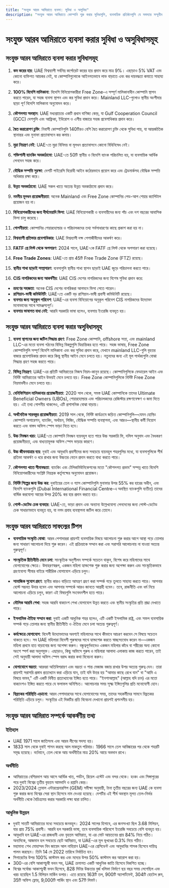 ```yaml
---
title: "সংযুক্ত আরব আমিরাতে ব্যবসা: সুবিধা ও অসুবিধা"
description: "সংযুক্ত আরব আমিরাতে কোম্পানি শুরু করার সুবিধাগুলি, ব্যবসায়িক প্রতিষ্ঠানগুলি যে সমস্যার সম্মুখীন হতে পারে এবং UAE ব্যবসায়িক সত্তার সর্বোত্তম ব্যবহার সম্পর্কে একটি সামগ্রিক পর্যালোচনা।"
---
```


# সংযুক্ত আরব আমিরাতে ব্যবসা করার সুবিধা ও অসুবিধাসমূহ

## সংযুক্ত আরব আমিরাতে ব্যবসা করার সুবিধাসমূহ

1. **কম করের হার**: UAE বিশ্বব্যাপী সর্বনিম্ন কর্পোরেট করের হার প্রদান করে মাত্র 9%। এছাড়াও 5% VAT এবং কোনো ব্যক্তিগত আয়কর নেই, যা কোম্পানিগুলোকে আইনগতভাবে লাভ বাড়াতে এবং কর দায়বদ্ধতা কমাতে সাহায্য করে।

2. **100% বিদেশি মালিকানা**: বিদেশি বিনিয়োগকারীরা Free Zone-এ সম্পূর্ণ মালিকানাধীন কোম্পানি স্থাপন করতে পারেন, যা সহজ ব্যবসা স্থাপন এবং কর সুবিধা প্রদান করে। Mainland LLC-গুলোও স্থানীয় অংশীদার ছাড়া পূর্ণ বিদেশি মালিকানা অনুমোদন করে।

3. **কৌশলগত অবস্থান**: UAE মধ্যপ্রাচ্যের একটি প্রধান বাণিজ্য কেন্দ্র, যা Gulf Cooperation Council (GCC) দেশগুলি এবং আফ্রিকা, ইউরোপ ও এশীয় বাজারে সহজ প্রবেশাধিকার প্রদান করে।

4. **দ্বৈত করারোপণ চুক্তি**: নিবাসী কোম্পানিগুলি 140টিরও বেশি দ্বৈত করারোপণ চুক্তি থেকে সুবিধা পায়, যা আন্তর্জাতিক স্থানান্তর এবং মুনাফা প্রত্যাবাসনে কর কমায়।

5. **মুদ্রা নিয়ন্ত্রণ নেই**: UAE-তে মুদ্রা বিনিময় বা মূলধন প্রত্যাবাসনে কোনো বিধিনিষেধ নেই।

6. **শক্তিশালী ব্যাংকিং অবকাঠামো**: UAE-তে 50টি স্থানীয় ও বিদেশি ব্যাংক পরিচালিত হয়, যা ব্যবসায়িক আর্থিক লেনদেন সহজ করে।

7. **বৌদ্ধিক সম্পত্তি সুরক্ষা**: দেশটি পাইরেসি বিরোধী আইন কঠোরভাবে প্রয়োগ করে এবং ট্রেডমার্কসহ বৌদ্ধিক সম্পত্তি অধিকার রক্ষা করে।

8. **উন্নত অবকাঠামো**: UAE সকল খাতে অত্যন্ত উন্নত অবকাঠামো প্রদান করে।

9. **নমনীয় মূলধন প্রয়োজনীয়তা**: অনেক Mainland এবং Free Zone কোম্পানির পেড-আপ শেয়ার ক্যাপিটাল প্রয়োজন হয় না।

10. **বিনিয়োগকারীদের জন্য দীর্ঘমেয়াদি ভিসা**: UAE বিনিয়োগকারী ও ব্যবসায়ীদের জন্য পাঁচ এবং দশ বছরের আবাসিক ভিসা চালু করেছে।

11. **গোপনীয়তা**: কোম্পানির শেয়ারহোল্ডার ও পরিচালকদের তথ্য সর্বসাধারণের কাছে প্রকাশ করা হয় না।

12. **বিশ্বব্যাপী প্রতিভার প্রবেশাধিকার**: UAE বিশ্বব্যাপী দক্ষ পেশাজীবীদের আকর্ষণ করে।

13. **FATF গ্রে লিস্ট থেকে অপসারণ**: 2024 সালে, UAE-কে FATF গ্রে লিস্ট থেকে অপসারণ করা হয়েছে।

14. **Free Trade Zones**: UAE-তে প্রায় 45টি Free Trade Zone (FTZ) রয়েছে।

15. **স্থানীয় শাখা ছাড়াই সম্প্রসারণ**: ব্যবসাগুলি স্থানীয় শাখা স্থাপন ছাড়াই UAE জুড়ে পরিচালনা করতে পারে।

16. **CIS নাগরিকদের জন্য আকর্ষণীয়**: UAE CIS দেশের নাগরিকদের জন্য বিশেষ সুবিধা প্রদান করে:

- **ভ্রমণের সহজতা**: অনেক CIS দেশের নাগরিকরা আগমনে ভিসা পেতে পারেন।
- **রাশিয়ান-ভাষী কমিউনিটি**: UAE-তে একটি বড় রাশিয়ান-ভাষী প্রবাসী কমিউনিটি রয়েছে।
- **ব্যবসার জন্য অনুকূল পরিবেশ**: UAE-এর ব্যবসা বিনিয়োগের অনুকূল পরিবেশ CIS নাগরিকদের উদ্যোক্তা মনোভাবের সাথে সামঞ্জস্যপূর্ণ।
- **ব্যবসায় ভাষাগত বাধা নেই**: আরবি সরকারি ভাষা হলেও, ব্যবসায় ইংরেজি ব্যবহৃত হয়।

## সংযুক্ত আরব আমিরাতে ব্যবসা করার অসুবিধাসমূহ

1. **ব্যবসা স্থাপনের জন্য জটিল সিদ্ধান্ত গ্রহণ**: Free Zone কোম্পানি, offshore সত্তা, এবং mainland LLC-এর মতো ব্যবসা গঠনের বিভিন্ন বিকল্পগুলি বিভ্রান্তিকর হতে পারে। সহজ ভাষায়, Free Zone কোম্পানিগুলি সম্পূর্ণ বিদেশি মালিকানা এবং কর সুবিধা প্রদান করে, যেখানে mainland LLC-গুলি বৃহত্তর বাজার প্রবেশাধিকার প্রদান করে কিন্তু স্থানীয় আইন মেনে চলতে হয়। নতুনদের জন্য এই মূল পার্থক্যগুলি বোঝা সিদ্ধান্ত গ্রহণ সহজ করতে পারে।

2. **বিভিন্ন নিয়ন্ত্রণ**: UAE-এর প্রতিটি আমিরাতের নিজস্ব নিয়ম-কানুন রয়েছে। কোম্পানিগুলিকে ফেডারেল আইন এবং নির্দিষ্ট আমিরাতের আইন উভয়ই মেনে চলতে হয়। Free Zone কোম্পানিগুলিকে নির্দিষ্ট Free Zone নিয়মাবলীও মেনে চলতে হয়।

3. **বেনিফিশিয়াল মালিকানার প্রয়োজনীয়তা**: 2020 সাল থেকে, সমস্ত UAE কোম্পানিকে তাদের Ultimate Beneficial Owners (UBOs), শেয়ারহোল্ডার এবং পরিচালকদের রেজিস্টার রক্ষণাবেক্ষণ ও জমা দিতে হয়। এই তথ্য গোপনীয় থাকলেও, এটি প্রশাসনিক বোঝা বাড়ায়।

4. **অর্থনৈতিক সারবস্তুর প্রয়োজনীয়তা**: 2019 সাল থেকে, নির্দিষ্ট কার্যক্রমে জড়িত কোম্পানিগুলি—যেমন হোল্ডিং কোম্পানি অপারেশন, ব্যাংকিং, অর্থায়ন, লিজিং, বৌদ্ধিক সম্পত্তি ব্যবস্থাপনা, এবং আরও—স্থানীয় কর্মী নিয়োগ করতে এবং বাস্তব অফিস স্পেস ভাড়া নিতে হবে।

5. **উচ্চ নিবন্ধন খরচ**: UAE-তে কোম্পানি নিবন্ধন ব্যয়বহুল হতে পারে উচ্চ সরকারি ফি, দলিল অনুবাদ এবং বৈধকরণ প্রয়োজনীয়তা, এবং বাধ্যতামূলক অফিস স্পেস ভাড়ার কারণে।

6. **উচ্চ জীবনযাত্রার ব্যয়**: দুবাই এবং আবুধাবি প্রবাসীদের জন্য সবচেয়ে ব্যয়বহুল শহরগুলির মধ্যে, যা ব্যবসাগুলিকে শীর্ষ প্রতিভা আকর্ষণ ও ধরে রাখার জন্য উচ্চতর বেতন প্রদান করতে বাধ্য করতে পারে।

7. **কৌশলগত খাতে সীমাবদ্ধতা**: ব্যাংকিং এবং টেলিকমিউনিকেশনের মতো "কৌশলগত প্রভাব" সম্পন্ন খাতে বিদেশি বিনিয়োগকারীদের সংশ্লিষ্ট নিয়ন্ত্রক কর্তৃপক্ষের অনুমোদন প্রয়োজন।

8. **নির্দিষ্ট শিল্পের জন্য উচ্চ কর**: দুবাইয়ের তেল ও গ্যাস কোম্পানিগুলি মুনাফার উপর 55% কর হারের অধীন, এবং বিদেশি ব্যাংকগুলি (Dubai International Financial Centre-এ অবস্থিত ব্যাংকগুলি ব্যতীত) তাদের বার্ষিক করযোগ্য আয়ের উপর 20% কর হার প্রদান করতে হয়।

9. **পোস্ট-ডেটেড চেক ব্যবহার**: UAE-তে, ভাড়া প্রদান এবং অন্যান্য উল্লেখযোগ্য লেনদেনের জন্য পোস্ট-ডেটেড চেক সাধারণভাবে ব্যবহৃত হয়, যা নগদ প্রবাহ ব্যবস্থাপনা জটিল করে তোলে।

## সংযুক্ত আরব আমিরাতে সাফল্যের টিপস

- **ব্যবসায়িক সংস্কৃতি বোঝা**: আরব পেশাদাররা প্রায়শই ব্যবসায়িক বিষয়ে আলোচনা শুরু করার আগে আস্থা গড়ে তোলার জন্য সাধারণ আলোচনা দিয়ে শুরু করেন। এই প্রক্রিয়াকে সম্মান করা এবং সরাসরি আলোচনায় না যাওয়া অত্যন্ত গুরুত্বপূর্ণ।

- **সাংস্কৃতিক রীতিনীতি মেনে চলা**: সাংস্কৃতিক অনুশীলন সম্পর্কে সচেতন থাকুন, বিশেষ করে মহিলাদের সাথে যোগাযোগের ক্ষেত্রে। উদাহরণস্বরূপ, একজন মহিলা হ্যান্ডশেক শুরু করার জন্য অপেক্ষা করুন এবং সাংস্কৃতিকভাবে গ্রহণযোগ্য সীমার বাইরে শারীরিক যোগাযোগ এড়িয়ে চলুন।

- **সামাজিক সুযোগ গ্রহণ**: স্থানীয় কারও বাড়িতে আমন্ত্রণ গ্রহণ করা সম্পর্ক গড়ে তুলতে সাহায্য করতে পারে। আপনার হোস্ট সম্ভবত উদার হবেন এবং আপনার সম্পর্কে আরও জানতে আগ্রহী হবেন। তবে, রাজনীতি এবং ধর্ম নিয়ে আলোচনা এড়িয়ে চলুন, কারণ এই বিষয়গুলি সংবেদনশীল হতে পারে।

- **মৌলিক আরবি শেখা**: সহজ আরবি বাক্যাংশ শেখা যোগাযোগ উন্নত করতে এবং স্থানীয় সংস্কৃতির প্রতি শ্রদ্ধা দেখাতে পারে।

- **ইসলামিক ঐতিহ্য সম্মান করা**: দুবাই একটি আধুনিক শহর হলেও, এটি একটি ইসলামিক রাষ্ট্র, এবং সফল ব্যবসায়িক সম্পর্ক গড়ে তোলার জন্য স্থানীয় রীতিনীতি ও ঐতিহ্য মেনে চলা অত্যন্ত গুরুত্বপূর্ণ।

- **কর্মক্ষেত্রে যোগাযোগ**: বিদেশী উদ্যোক্তাদের অবশ্যই মহিলাদের সাথে কীভাবে আচরণ করবেন সে বিষয়ে সচেতন থাকতে হবে। সব UAE মহিলারা বিদেশী পুরুষদের সাথে হ্যান্ডশেক করতে স্বাচ্ছন্দ্যবোধ করেন না—একজন মহিলা প্রথমে হাত বাড়ানোর জন্য অপেক্ষা করুন। বন্ধুত্বপূর্ণভাবেও একজন মহিলার কাঁধে বা শরীরের অন্য কোনো অংশে স্পর্শ করা অনুপযুক্ত। এছাড়াও, কিছু অফিসে পুরুষ ও মহিলারা আলাদা এলাকায় কাজ করতে পারেন, তাই সেই অনুযায়ী আলাদা অফিস স্পেস বরাদ্দ করার কথা বিবেচনা করুন।

- **যোগাযোগে ভদ্রতা**: আরবরা অতিথিপরায়ণ এবং ভদ্রতা ও শান্ত মেজাজ বজায় রাখার উপর অত্যন্ত গুরুত্ব দেন। তারা প্রায়শই সরাসরি প্রস্তাব প্রত্যাখ্যান করা এড়িয়ে যান, তাই যদি উত্তর হয় "আমার কাছে রেখে যান" বা "আমি এ বিষয়ে ভাবব," এটি একটি বিনীত প্রত্যাখ্যানের ইঙ্গিত হতে পারে। "ইনশাআল্লাহ" (আল্লাহ যদি চান) এর মতো বাক্যাংশও ইঙ্গিত করতে পারে যে ফলাফল অনিশ্চিত। আলোচনার সময় সূক্ষ্ম ইঙ্গিতগুলির প্রতি মনোযোগী হোন।

- **বিব্রতকর পরিস্থিতি এড়ানো**: আরব পেশাদারদের সাথে যোগাযোগের সময়, তাদের সহকর্মীদের সামনে বিব্রতকর পরিস্থিতি এড়িয়ে চলুন। সংস্কৃতির এই দিকটির প্রতি বিবেচনা দেখানো প্রায়শই প্রশংসনীয় হয়।

## সংযুক্ত আরব আমিরাত সম্পর্কে আকর্ষণীয় তথ্য

### ইতিহাস

- UAE 1971 সালে জাতিসংঘ এবং আরব লীগের সদস্য হয়।
- 1833 সাল থেকে দুবাই শাসন করছে আল মাকতুম পরিবার। 1966 সালে তেল আবিষ্কারের পর থেকে শহরটি সমৃদ্ধ হয়েছে। বর্তমানে, তেল থেকে আয় অর্থনীতির মাত্র 20% আয়ে অবদান রাখে।

### অর্থনীতি

- আমিরাতের বেশিরভাগ আয় আসে আর্থিক খাত, পর্যটন, রিয়েল এস্টেট এবং বন্দর থেকে। হংকং এবং সিঙ্গাপুরের পরে দুবাই বিশ্বের তৃতীয় বৃহত্তম আমদানি ও রপ্তানি কেন্দ্র।
- 2023/2024 গ্লোবাল এন্টারপ্রেনারশিপ (GEM) সমীক্ষা অনুযায়ী, টানা তৃতীয় বছরের জন্য UAE কে ব্যবসা শুরু করার জন্য বিশ্বের সেরা স্থান হিসেবে নাম দেওয়া হয়েছে। দেশটির এই শীর্ষ অবস্থান মূলত তেল-নির্ভর অর্থনীতি থেকে বৈচিত্র্যময় করার সরকারি লক্ষ্য দ্বারা চালিত।

### আধুনিক উন্নয়ন

- দুবাই সাতটি আমিরাতের মধ্যে সবচেয়ে জনবহুল। 2024 সালের হিসাবে, এর জনসংখ্যা ছিল 3.68 মিলিয়ন, যার প্রায় 75% প্রবাসী। আরবি হল সরকারি ভাষা, তবে ব্যবসায়িক পরিবেশে ইংরেজি সবচেয়ে বেশি ব্যবহৃত হয়।
- আবুধাবি হল UAE-এর রাজধানী এবং বৃহত্তম আমিরাত, যা এর মোট আয়তনের প্রায় 84% নিয়ে গঠিত। অন্যদিকে, আজমান হল সবচেয়ে ছোট আমিরাত, যা UAE-এর মূল ভূখণ্ডের 0.3% নিয়ে গঠিত।
- মহামান্য শেখ মোহাম্মদ বিন জায়েদ আল নাহিয়ান UAE-এর প্রেসিডেন্ট এবং আবুধাবির শাসক হিসেবে দায়িত্ব পালন করছেন। তিনি 14 মে 2022 তারিখে নির্বাচিত হন।
- সিগারেটের উপর 100% কাস্টমস কর এবং মদ্যের উপর 50% কাস্টমস কর আরোপ করা হয়।
- 300-এর বেশি আকাশচুম্বী ভবন সহ, UAE ক্রমাগত একটি আধুনিক জাতি হিসেবে বিকশিত হচ্ছে।
- বিশ্বের সর্বোচ্চ আকাশচুম্বী ভবন হিসেবে, 828 মিটার উচ্চতার বুর্জ খলিফা নির্মাণে ছয় বছর সময় লেগেছিল এবং খরচ হয়েছিল 1.5 বিলিয়ন মার্কিন ডলার। এতে রয়েছে 163টি তল, 900টি অ্যাপার্টমেন্ট, 304টি হোটেল রুম, 35টি অফিস ফ্লোর, 9,000টি পার্কিং স্থান এবং 57টি লিফট।